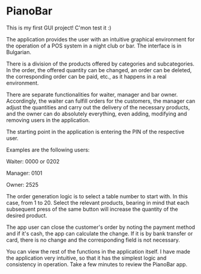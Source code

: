 # PianoBar
This is my first GUI project! C'mon test it :)

The application provides the user with an intuitive graphical environment for the operation of a POS system in a night club or bar.
The interface is in Bulgarian.

There is a division of the products offered by categories and subcategories. In the order, the offered quantity can be changed, an order can be deleted, the corresponding order can be paid, etc., as it happens in a real environment.

There are separate functionalities for waiter, manager and bar owner. Accordingly, the waiter can fulfill orders for the customers, the manager can adjust the quantities and carry out the delivery of the necessary products, and the owner can do absolutely everything, even adding, modifying and removing users in the application.

The starting point in the application is entering the PIN of the respective user.

Examples are the following users:

Waiter: 0000 or 0202

Manager: 0101

Owner: 2525

The order generation logic is to select a table number to start with. In this case, from 1 to 20. Select the relevant products, bearing in mind that each subsequent press of the same button will increase the quantity of the desired product.

The app user can close the customer's order by noting the payment method and if it's cash, the app can calculate the change. If it is by bank transfer or card, there is no change and the corresponding field is not necessary.

You can view the rest of the functions in the application itself. I have made the application very intuitive, so that it has the simplest logic and consistency in operation. Take a few minutes to review the PianoBar app.
